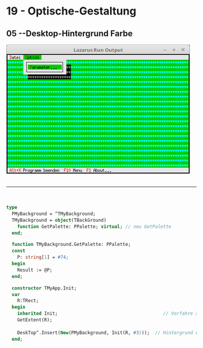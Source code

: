 # 19 - Optische-Gestaltung
## 05 --Desktop-Hintergrund Farbe

<img src="image.png" alt="Selfhtml"><br><br>



<hr><br>


```pascal
type
  PMyBackground = ^TMyBackground;
  TMyBackground = object(TBackGround)
    function GetPalette: PPalette; virtual; // neu GetPalette
  end;
```



```pascal
  function TMyBackground.GetPalette: PPalette;
  const
    P: string[1] = #74;
  begin
    Result := @P;
  end;
```




```pascal
  constructor TMyApp.Init;
  var
    R:TRect;
  begin
    inherited Init;                                       // Vorfahre aufrufen
    GetExtent(R);

    DeskTop^.Insert(New(PMyBackground, Init(R, #3)));  // Hintergrund einfügen.
  end;
```



